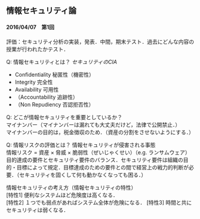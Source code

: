 ## 情報セキュリティ論

#### 2016/04/07　第1回
評価：セキュリティ分析の実装，発表．中間，期末テスト．過去にどんな内容の授業が行われたかテスト．

Q: 情報セキュリティとは？
*セキュリティのCIA*
- Confidentiality 秘匿性（機密性）
- Integrity 完全性
- Availability 可用性
- （Accountability 追跡性）
- （Non Repudiency 否認拒否性）

Q: どこが情報セキュリティを重要としているか？  
マイナンバー（マイナンバーは漏れても大丈夫だけど，法律で公開禁止．）  
マイナンバーの目的は，税金徴収のため．（資産の分割をさせないようにする．）

Q: 情報リスクの評価とは？
情報セキュリティが侵害される事態   
情報リスク = 資産 × 脅威 × 脆弱性（ぜいじゃくせい）（e.g. ランサムウェア）  
目的達成の要件とセキュリティ要件のバランス．セキュリティ要件は組織の目的・目標によって規定．目標達成のための要件との間で経営上の戦力的判断が必要．（セキュリティを固くして何も動かなくなっても困る．）

情報セキュリティの考え方（情報セキュリティの特性）  
[特性1] 便利なシステムほど危険度は高くなる．  
[特性2] １つでも弱点があればシステム全体が危険になる．
[特性3] 時間と共にセキュリティは弱くなる．

